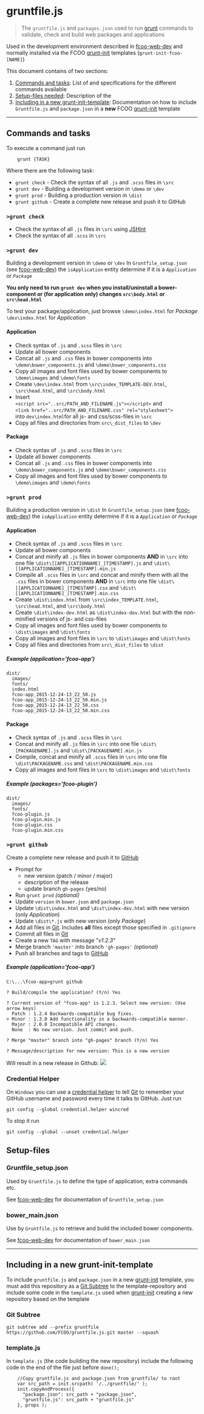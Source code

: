 [grunt-init]: http://gruntjs.com/project-scaffolding
[fcoo-web-dev]: https://github.com/FCOO/fcoo-web-dev
[grunt]: https://gruntjs.com
[git]: https://git-scm.com
[github]: https://github.com

# gruntfile.js

> The `gruntfile.js` and `packages.json` used to run [grunt][] commands to  validate, check and build web packages and applications 

Used in the development environment described in [fcoo-web-dev][] and normally installed via the FCOO [grunt-init][] templates (`grunt-init-fcoo-[NAME]`)

This document contains of two sections:

1. [Commands and tasks](#commands): List of and specifications for the different commands available
2. [Setup-files needed](#setup-files): Description of the  
2. [Including in a new grunt-init-template](#include): Documentation on how to include `Gruntfile.js` and `package.json` in a **new** FCOO [grunt-init][] template

---
<a name="commands"></a>
## Commands and tasks

To execute a command just run

    	grunt {TASK}
Where there are the following task:
- `grunt check` - Check the syntax of all `.js` and `.scss` files in `\src`
- `grunt dev` - Building a development version in `\demo` or `\dev` 
- `grunt prod` - Building a production version in `\dist`
- `grunt github` - Create a complete new release and push it to GitHub

### `>grunt check`
- Check the syntax of all `.js` files in `\src` using [JSHint](#jshint)
- Check the syntax of all `.scss` in `\src`


### `>grunt dev`
Building a development version in `\demo` or `\dev`
In `Gruntfile_setup.json` (see [fcoo-web-dev][]) the `isApplication` entity determine if it is a *`Application`* or *`Package`*

**You only need to run `grunt dev` when you install/uninstall a bower-component or (for application only) changes `src\body.html` or `src\head.html`**

To test your package/application, just browse
`\demo\index.html` for *Package*
`\dev\index.html` for *Application*

#### Application
- Check syntax of `.js` and `.scss` files in `\src`
- Update all bower components
- Concat all `.js` and `.css` files in bower components into `\demo\bower_components.js` and `\demo\bower_components.css`
- Copy all images and font files used by bower components to `\demo\images` and `\demo\fonts`   
- Create `\dev\index.html` from `\src\index_TEMPLATE-DEV.html`, `\src\head.html`, and `\src\body.html`
- Insert<br>`<script src="..src/PATH_AND_FILENAME.js"></script>` and<br>`<link href="..src/PATH_AND_FILENAME.css" rel="stylesheet">`<br>into `dev\index.html`for all js- and css/scss-files in `\src`
- Copy all files and directories from `src\_dist_files` to `\dev` 

#### Package
- Check syntax of `.js` and `.scss` files in `\src`
- Update all bower components
- Concat all `.js` and `.css` files in bower components into `\demo\bower_components.js` and `\demo\bower_components.css`
- Copy all images and font files used by bower components to `\demo\images` and `\demo\fonts`


### `>grunt prod`
Building a production version in `\dist`
In `Gruntfile_setup.json` (see [fcoo-web-dev][]) the `isApplication` entity determine if it is a *`Application`* or *`Package`*
#### Application
- Check syntax of `.js` and `.scss` files in `\src`
- Update all bower components   
- Concat and minify all `.js` files in bower components **AND** in `\src` into one file `\dist\[[APPLICATIONNAME]_[TIMESTAMP].js` and `\dist\[[APPLICATIONNAME]_[TIMESTAMP].min.js`      
- Compile all `.scss` files in `\src` and concat and minify them with all the `.css` files in bower components **AND** in `\src` into one file `\dist\[[APPLICATIONNAME]_[TIMESTAMP].css` and `\dist\[[APPLICATIONNAME]_[TIMESTAMP].min.css`
- Create `\dist\index.html` from `\src\index_TEMPLATE.html`, `\src\head.html`, and `\src\body.html`
- Create `\dist\index-dev.html` as `\dist\index-dev.html` but with the non-minified versions of js- and css-files
- Copy all images and font files used by bower components to `\dist\images` and `\dist\fonts`   
- Copy all images and font files in `\src` to `\dist\images` and `\dist\fonts`
- Copy all files and directories from `src\_dist_files` to `\dist` 


##### Example (application='*fcoo-app*')
	dist/
	  images/
	  fonts/
	  index.html
	  fcoo-app_2015-12-24-13_22_50.js
	  fcoo-app_2015-12-24-13_22_50.min.js
	  fcoo-app_2015-12-24-13_22_50.css
	  fcoo-app_2015-12-24-13_22_50.min.css


 
#### Package
- Check syntax of `.js` and `.scss` files in `\src`
- Concat and minify all `.js` files in `\src` into one file `\dist\[PACKAGENAME].js` and `\dist\[PACKAGENAME].min.js`
- Compile, concat and minify all `.scss` files in `\src` into one file `\dist\PACKAGENAME.css` and `\dist\PACKAGENAME.min.css`
- Copy all images and font files in `\src` to `\dist\images` and `\dist\fonts`

##### Example (packages='*fcoo-plugin*')
	dist/
	  images/
	  fonts/
	  fcoo-plugin.js
	  fcoo-plugin.min.js
	  fcoo-plugin.css
	  fcoo-plugin.min.css

### `>grunt github`
Create a complete new release and push it to [GitHub][]

- Prompt for 
	- new version (patch / minor / major)
	- description of the release
	- update branch `gh-pages` (yes/no)
- Run `grunt prod` *(optional)*
- Update `version` in `bower.json` and `package.json`
- Update `\dist\index.html` and `\dist\index-dev.html` with new version (only *Application*)
- Update `\dist\*.js` with new version (only *Package*)
- Add all files in [Git][]. Includes **all** files except those specified in `.gitignore` 
- Commit all files in [Git][]
- Create a new `TAG` with message "*v1.2.3*"
- Merge branch `'master'` into branch `'gh-pages'` *(optional)*
- Push all branches and tags to [GitHub][]

##### Example (application='*fcoo-app*')
	C:\...\fcoo-app>grunt github

	? Build/compile the application? (Y/n) Yes

	? Current version of "fcoo-app" is 1.2.3. Select new version: (Use arrow keys)
	  Patch : 1.2.4 Backwards-compatible bug fixes.
	> Minor : 1.3.0 Add functionality in a backwards-compatible manner.
	  Major : 2.0.0 Incompatible API changes.
	  None  : No new version. Just commit and push.
	
	? Merge "master" branch into "gh-pages" branch (Y/n) Yes

	? Message/description for new version: This is a new version

Will result in a new release in Github:
![](http://i.imgur.com/Eh2TeGC.png) 


### Credential Helper
 On `Windows` you can use a [credential helper](http://windows.microsoft.com/en-us/windows7/manage-stored-passwords-certificates-and-other-credentials) to tell [Git][] to remember your GitHub username and password every time it talks to GitHub. Just run

    git config --global credential.helper wincred

To stop it run

	git config --global --unset credential.helper

<a name="setup-file"></a>
## Setup-files

### Gruntfile_setup.json
Used by `Gruntfile.js` to define the type of application, extra commands etc.

See [fcoo-web-dev](https://github.com/FCOO/fcoo-web-dev#gruntfile_setup_json) for documentation of `Gruntfile_setup.json`

### bower_main.json
Use by `Gruntfile.js` to retrieve and build the included bower components.

See [fcoo-web-dev](https://github.com/FCOO/fcoo-web-dev#bower_main_json) for documentation of `bower_main.json`



---
<a name="include"></a>
## Including in a new grunt-init-template
To include `gruntfile.js` and `package.json` in a new [grunt-init][] template, you must add this repository as a [Git Subtree]() to the template-repository and include some code in the `template.js` used when [grunt-init][] creating a new repository based on the template

### Git Subtree
	git subtree add --prefix gruntfile https://github.com/FCOO/gruntfile.js.git master --squash


### template.js
In `template.js` (the code building the new repository) include the following code in the end of the file just before `done();`

		//Copy gruntfile.js and package.json from gruntfile/ to root
		var src_path = init.srcpath( '/../gruntfile/' );
		init.copyAndProcess({
		  "package.json": src_path + "package.json", 
		  "gruntfile.js": src_path + "gruntfile.js" 
		}, props );



